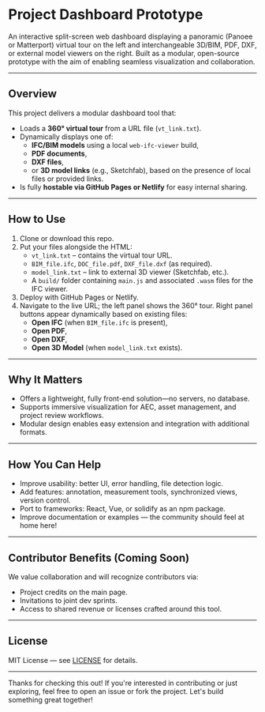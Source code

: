#  Project Dashboard Prototype

An interactive split-screen web dashboard displaying a panoramic (Panoee or Matterport) virtual tour on the left and interchangeable 3D/BIM, PDF, DXF, or external model viewers on the right. Built as a modular, open-source prototype with the aim of enabling seamless visualization and collaboration.

---

##  Overview

This project delivers a modular dashboard tool that:

- Loads a **360° virtual tour** from a URL file (`vt_link.txt`).
- Dynamically displays one of:
  - **IFC/BIM models** using a local `web-ifc-viewer` build,
  - **PDF documents**,
  - **DXF files**,
  - or **3D model links** (e.g., Sketchfab),
    based on the presence of local files or provided links.
- Is fully **hostable via GitHub Pages or Netlify** for easy internal sharing.

---

##  How to Use

1. Clone or download this repo.
2. Put your files alongside the HTML:
   - `vt_link.txt` – contains the virtual tour URL.
   - `BIM_file.ifc`, `DOC_file.pdf`, `DXF_file.dxf` (as required).
   - `model_link.txt` – link to external 3D viewer (Sketchfab, etc.).
   - A `build/` folder containing `main.js` and associated `.wasm` files for the IFC viewer.
3. Deploy with GitHub Pages or Netlify.
4. Navigate to the live URL; the left panel shows the 360° tour. Right panel buttons appear dynamically based on existing files:
   - **Open IFC** (when `BIM_file.ifc` is present),
   - **Open PDF**,
   - **Open DXF**,
   - **Open 3D Model** (when `model_link.txt` exists).

---

##  Why It Matters

- Offers a lightweight, fully front-end solution—no servers, no database.
- Supports immersive visualization for AEC, asset management, and project review workflows.
- Modular design enables easy extension and integration with additional formats.

---

##  How You Can Help

- Improve usability: better UI, error handling, file detection logic.
- Add features: annotation, measurement tools, synchronized views, version control.
- Port to frameworks: React, Vue, or solidify as an npm package.
- Improve documentation or examples — the community should feel at home here!

---

##  Contributor Benefits (Coming Soon)

We value collaboration and will recognize contributors via:
- Project credits on the main page.
- Invitations to joint dev sprints.
- Access to shared revenue or licenses crafted around this tool.

---

##  License

MIT License — see [LICENSE](LICENSE) for details.

---

Thanks for checking this out! If you're interested in contributing or just exploring, feel free to open an issue or fork the project. Let's build something great together!